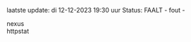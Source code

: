 laatste update: 
di 12-12-2023 19:30   uur 
Status: FAALT - fout - 
<div class="service R">nexus</div><div class="service Y">httpstat</div>